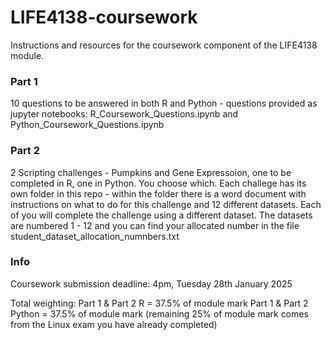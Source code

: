 # LIFE4138-coursework
Instructions and resources for the coursework component of the LIFE4138 module.

### Part 1
10 questions to be answered in both R and Python - questions provided as jupyter notebooks: R_Coursework_Questions.ipynb and Python_Coursework_Questions.ipynb


### Part 2
2 Scripting challenges - Pumpkins and Gene Expressoion, one to be completed in R, one in Python. You choose which.
Each challege has its own folder in this repo - within the folder there is a word document with instructions on what to do for this challenge
and 12 different datasets. Each of you will complete the challenge using a different dataset. The datasets are numbered 1 - 12 and you can find
your allocated number in the file student_dataset_allocation_numnbers.txt

### Info
Coursework submission deadline: 4pm, Tuesday 28th January 2025

Total weighting: 
Part 1 & Part 2 R = 37.5% of module mark
Part 1 & Part 2 Python = 37.5% of module mark
(remaining 25% of module mark comes from the Linux exam you have already completed)
